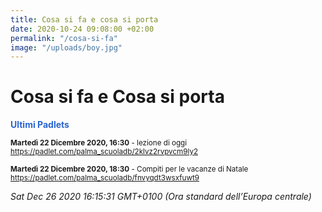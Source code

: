 ```yaml
---
title: Cosa si fa e cosa si porta
date: 2020-10-24 09:08:00 +02:00
permalink: "/cosa-si-fa"
image: "/uploads/boy.jpg"
---
```


# Cosa si fa e Cosa si porta
<span style="color:#2B65CF">__Ultimi Padlets__</span> 

<sup>__Martedì 22 Dicembre 2020, 16:30__ - lezione di oggi
<a href="https://padlet.com/palma_scuoladb/2klvz2rvpvcm9ly2" id="ow972" __is_owner="true">https://padlet.com/palma_scuoladb/2klvz2rvpvcm9ly2</a>  </sup>

<sup>__Martedì 22 Dicembre 2020, 18:30__ - Compiti per le vacanze di Natale
<a href="https://padlet.com/palma_scuoladb/fnvyqdt3wsxfuwt9" id="ow730" __is_owner="true">https://padlet.com/palma_scuoladb/fnvyqdt3wsxfuwt9</a>  </sup>


_Sat Dec 26 2020 16:15:31 GMT+0100 (Ora standard dell’Europa centrale)_